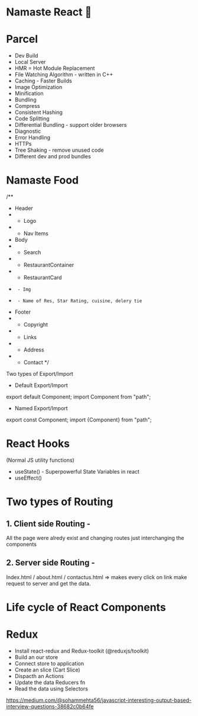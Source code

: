 # Namaste React 🚀

# Parcel
- Dev Build
- Local Server
- HMR = Hot Module Replacement
- File Watching Algorithm - written in C++
- Caching - Faster Builds
- Image Optimization
- Minification
- Bundling
- Compress
- Consistent Hashing
- Code Splitting
- Differential Bundling - support older browsers
- Diagnostic
- Error Handling
- HTTPs
- Tree Shaking - remove unused code
- Different dev and prod bundles



# Namaste Food


/**
 * Header
 *  - Logo
 *  - Nav Items
 * Body
 *  - Search
 *  - RestaurantContainer
 *    - RestaurantCard
 *      - Img
 *      - Name of Res, Star Rating, cuisine, delery tie
 * Footer
 *  - Copyright
 *  - Links
 *  - Address
 *  - Contact
 */



 Two types of Export/Import


- Default Export/Import

export default Component;
import Component from "path";


- Named Export/Import

export const Component;
import {Component} from "path";


# React Hooks
 (Normal JS utility functions)
- useState() - Superpowerful State Variables in react
- useEffect()

# Two types of Routing
##  1. Client side Routing - 
All the page were alredy exist and changing routes just interchanging the components


##  2. Server side Routing - 
Index.html / about.html / contactus.html => makes every click on link make request to server and get the data.


# Life cycle of React Components

# Redux
 - Install react-redux and Redux-toolkit (@reduxjs/toolkit)
 - Build an our store
 - Connect store to application
 - Create an slice (Cart Slice)
 - Dispacth an Actions
 - Update the data Reducers fn
 - Read the data using Selectors

https://medium.com/@sohammehta56/javascript-interesting-output-based-interview-questions-38682c0b64fe



